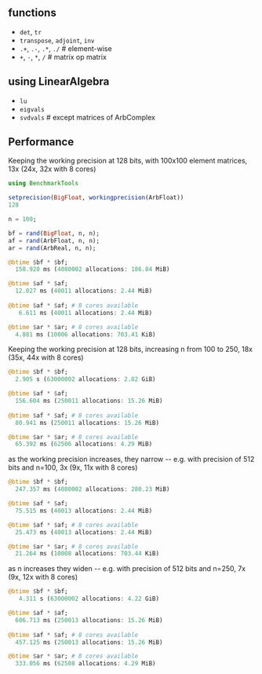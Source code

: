 ## functions

- `det`, `tr`
- `transpose`, `adjoint`, `inv`
- `.+`, `.-`, `.*`, `./`           # element-wise
- `+`, `-`, `*`, `/`               # matrix op matrix

## using LinearAlgebra 

- `lu`
- `eigvals`
- `svdvals` # except matrices of ArbComplex

## Performance

Keeping the working precision at 128 bits, with 100x100 element matrices, 13x (24x, 32x with 8 cores)

```julia
using BenchmarkTools

setprecision(BigFloat, workingprecision(ArbFloat))
128

n = 100;

bf = rand(BigFloat, n, n);
af = rand(ArbFloat, n, n);
ar = rand(ArbReal, n, n);

@btime $bf * $bf;
  158.920 ms (4080002 allocations: 186.84 MiB)

@btime $af * $af;
  12.027 ms (40011 allocations: 2.44 MiB)
  
@btime $af * $af; # 8 cores available
   6.611 ms (40011 allocations: 2.44 MiB)

@btime $ar * $ar; # 8 cores available
  4.881 ms (10006 allocations: 703.41 KiB)

```

Keeping the working precision at 128 bits, increasing n from 100 to 250, 18x (35x, 44x with 8 cores)

```julia
@btime $bf * $bf;
  2.905 s (63000002 allocations: 2.82 GiB)

@btime $af * $af;
  156.604 ms (250011 allocations: 15.26 MiB)
  
@btime $af * $af; # 8 cores available
  80.941 ms (250011 allocations: 15.26 MiB)

@btime $ar * $ar; # 8 cores available
  65.392 ms (62506 allocations: 4.29 MiB)
```

as the working precision increases, they narrow -- e.g. with precision of 512 bits and n=100, 3x (9x, 11x with 8 cores)

```julia
@btime $bf * $bf;
  247.357 ms (4080002 allocations: 280.23 MiB)

@btime $af * $af;
  75.515 ms (40013 allocations: 2.44 MiB)

@btime $af * $af; # 8 cores available
  25.473 ms (40013 allocations: 2.44 MiB)

@btime $ar * $ar; # 8 cores available
  21.264 ms (10008 allocations: 703.44 KiB)
```

as n increases they widen -- e.g. with precision of 512 bits and n=250, 7x (9x, 12x with 8 cores)

```julia
@btime $bf * $bf;
   4.311 s (63000002 allocations: 4.22 GiB)

@btime $af * $af;
  606.713 ms (250013 allocations: 15.26 MiB)
  
@btime $af * $af; # 8 cores available
  457.125 ms (250013 allocations: 15.26 MiB)

@btime $ar * $ar; # 8 cores available
  333.056 ms (62508 allocations: 4.29 MiB)
```
